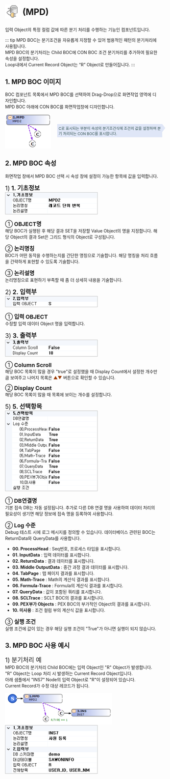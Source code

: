 # <img src="../../.vuepress/public/documentation/service-model/BOC/ControlBOC/MPD/MPD.png" style="width:50px;"> <span class="bocIcon">(MPD)</span> <br/>
입력 Object의 특정 컬럼 값에 따른 분기 처리를 수행하는 기능인 컴포넌트입니다.

<!-- Remark -->
::: tip <Badge type="tip" text="Remark" vertical="middle" /> 
MPD BOC는 분기조건을 자유롭게 지정할 수 있어 범용적인 패턴의 분기처리에 사용됩니다.<br/>
MPD BOC의 분기처리는 Child BOC에 CON BOC 조건 분기처리를 추가하여 필요한 속성을 설정합니다. <br/>
Loop내에서 Current Record Object는 “R” Object로 만들어집니다.
:::
<!-- -->

## 1. MPD BOC 이미지
BOC 컴포넌트 목록에서 MPD BOC를 선택하여 Drag-Drop으로 화면작업 영역에 디자인합니다. <br/>
MPD BOC 아래에 CON BOC를 화면작업창에 디자인합니다. <br/>
<div class="boc"> 
  <img src="../../.vuepress/public/documentation/service-model/BOC/ControlBOC/MPD/MpdBoc.png" style="width:150px;"> 
<div style="margin-top: 33px; margin-left: 20px; font-size: 12px;">
<span class="bocEX bocB" style="margin-bottom: 21px;">C로 표시되는 부분이 속성의 분기조건식에 조건의 값을 설정하여 분기 처리되는 CON BOC를 표시합니다.</span></div>
</div>

## 2. MPD BOC 속성
화면작업 창에서 MPD BOC 선택 시 속성 창에 설정이 가능한 항목에 값을 입력합니다.<br/>

<span class="font20">1)<b> 1. 기초정보</b></span> <br/>
<img src="../../.vuepress/public/documentation/service-model/BOC/ControlBOC/MPD/MpdProperty(1).png"  class="boxBorder" style="width:300px;"> <br/>

<span class="font18">①<b> OBJECT명 </b></span> <br/>
해당 BOC가 실행된 후 해당 결과 SET을 저장할 Value Object의 명을 지정합니다. 해당 Object의 결과 Set은 그리드 형식의 Object로 구성됩니다.

<span class="font18">②<b> 논리명칭 </b></span> <br/>
BOC가 어떤 동작을 수행하는지를 간단한 명칭으로 기술합니다. 해당 명칭을 처리 흐름을 간략하게 표현할 수 있도록 기술합니다.

<span class="font18">③<b> 논리설명 </b></span> <br/>
논리명칭으로 표현하기 부족할 때 좀 더 상세히 내용을 기술합니다.

<span class="font20">2)<b> 2. 입력부</b></span> <br/>
<img src="../../.vuepress/public/documentation/service-model/BOC/ControlBOC/MPD/MpdProperty(2).png"  class="boxBorder" style="width:300px;"> <br/>

<span class="font18">①</span><b class="font18"> 입력 OBJECT </b> <br/>
수정할 입력 데이터 Object 명을 입력합니다.

<span class="font20">3)<b> 3. 출력부</b></span> <br/>
<img src="../../.vuepress/public/documentation/service-model/BOC/ControlBOC/MPD/MpdProperty(3).png"  class="boxBorder" style="width:300px;"> <br/>

<span class="font18">①<b> Column Scroll </b></span> <br/>
해당 BOC 목록이 많을 경우 "true"로 설정했을 때 Display Count에서 설정한 개수만큼 보여주고 나머지 목록은 <span class="btnR">▲▼</span> 버튼으로 확인할 수 있습니다.

<span class="font18">②<b> Display Count </b></span> <br/>
해당 BOC 목록이 많을 때 목록에 보이는 개수를 설정합니다.

<span class="font20">5)<b> 5. 선택항목</b></span> <br/>
<img src="../../.vuepress/public/documentation/service-model/BOC/ControlBOC/MPD/MpdProperty(5).png"  class="boxBorder" style="width:300px;"> <br/>

<span class="font18">①</span><b class="font18"> DB연결명 </b> <br/>
기본 접속 DB는 자동 설정됩니다. 추가로 다른 DB 연결 명을 사용하여 데이터 처리의 필요성이 생기면 해당 정보에 접속 명을 등록하여 사용합니다.

<span class="font18">②<b> Log 수준 </b></span> <br/>
Debug 테스트 시에 로그 메시지를 정의할 수 있습니다. 데이터베이스 관련된 BOC는 ReturnData와 QueryData를 사용합니다.
- <b class="colGray">00. ProcessHead</b> : Seq번호, 프로세스 타입을 표시합니다.
- <b class="colGray">01. InputData</b> : 입력 데이터를 표시합니다.
- <b class="colGray">02. ReturnData</b> : 결과 데이터를 표시합니다.
- <b class="colGray">03. Middle OutputData</b> : 중간 과정 결과 데이터를 표시합니다.
- <b class="colGray">04. TabPage</b> : 탭 페이지 결과를 표시합니다.
- <b class="colGray">05. Math-Trace</b> : Math의 계산식 결과를 표시합니다.
- <b class="colGray">06. Formula-Trace</b> : Formula의 계산식 결과를 표시합니다.
- <b class="colGray">07. QueryData</b> : 값이 포함된 쿼리를 표시합니다.
- <b class="colGray">08. SCLTrace</b> : SCLT BOC의 결과를 표시합니다.
- <b class="colGray">09. PEX부가 Objects</b> : PEX BOC의 부가적인 Object의 결과를 표시합니다.
- <b class="colGray">10. 미사용</b> : 조건 컬럼 부의 계산식 값을 표시합니다.

<span class="font18">③<b> 실행 조건 </b></span> <br/>
실행 조건에 값이 있는 경우 해당 실행 조건이 "True"가 아니면 실행이 되지 않습니다.

## 3. MPD BOC 사용 예시 
<span class="font20">1) 분기처리 예</span> <br/>
MPD BOC의 분기처리 Child BOC에는 입력 Object인 "R" Object가 발생합니다.<br/>
"R" Object는 Loop 처리 시 발생하는 Current Record Object입니다.<br/>
아래 샘플에서 "INS7" Node의 입력 Object로 "R"이 설정되어 있습니다.<br/>
Current Record가 수정 대상 레코드가 됩니다.<br/>

<img src="../../.vuepress/public/documentation/service-model/BOC/ControlBOC/MPD/MpdRecord(1).png"  style="width:350px;"> &emsp;&emsp;&emsp;
<img src="../../.vuepress/public/documentation/service-model/BOC/ControlBOC/MPD/MpdRecord(2).png"  class="boxBorder" style="width:300px;"><br/>


<style type='text/css'>
  .boc 
   { display: inline-flex; }
  .bocEX 
   { display: inline-block; padding: 4.5px; position: relative; width: 100%; color: darkslategray; }
  .bocG
   { background: rgb(195, 255, 195); }
  .bocY
   { background: rgb(255, 255, 193); }
  .bocB
   { background: #DFE6F7; }

  .bocG:after, .bocY:after, .bocP:after, .bocW:after, .bocY2:after, .bocB:after
   { content: ""; border-width: 13px 0 13px 10px; border-style: solid; position: absolute; left: 100%; top: 0;  }
  .bocG:after
   { border-color: transparent transparent transparent rgb(195, 255, 195); }
  .bocY:after
   { border-color: transparent transparent transparent rgb(255, 255, 193); }  
  .bocB:after
   { border-color: transparent transparent transparent #DFE6F7; }  
  .bocIcon
   { position: relative; top: -12px; }

  .spanBtn
   { border: 1px solid #bbb;border-radius: 4px;padding: 3px;background:white; color:dimgrey; }

  .btnR
   { color:#9C3B00; }
  .labelR
   { color:red; font-weight: bold; }
  .spanEx
   { color: #00a4ff; }

  .font20
   { font-size: 20px }
  .font18
   { font-size: 18px }
  .font13
   { font-size: 13px }

  .boxBorder
   { border: 1px solid #bbb;  }
  .boxDiv
   { background: #6a8bad3b;padding:10px;border-radius: 4px; }
</style>